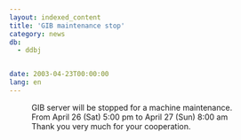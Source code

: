 ```yaml
---
layout: indexed_content
title: 'GIB maintenance stop'
category: news
db:
  - ddbj


date: 2003-04-23T00:00:00
lang: en
---
```


<dd>GIB server will be stopped for a machine maintenance.<br>
<dd>From April 26 (Sat) 5:00 pm to April 27 (Sun) 8:00 am<br>
<dd>Thank you very much for your cooperation.</dd>
</dd>
</dd>

